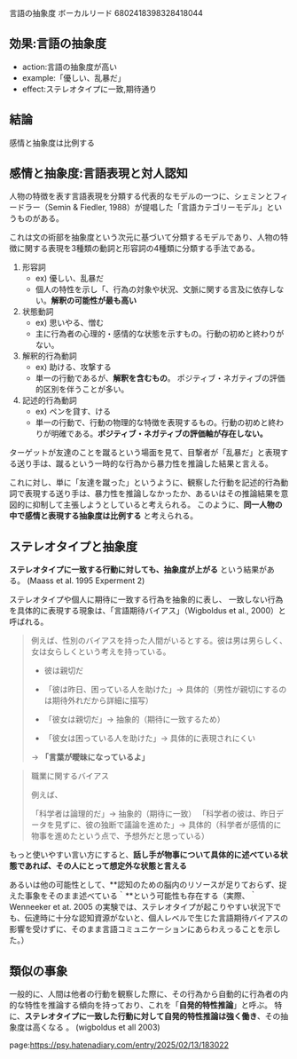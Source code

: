 言語の抽象度
ボーカルリード
6802418398328418044



## 効果:言語の抽象度

- action:言語の抽象度が高い
- example:「優しい、乱暴だ」
- effect:ステレオタイプに一致,期待通り


## 結論

感情と抽象度は比例する

## 感情と抽象度:言語表現と対人認知

人物の特徴を表す言語表現を分類する代表的なモデルの一つに、シェミンとフィードラー（Semin & Fiedler, 1988）が提唱した「言語カテゴリーモデル」というものがある。

これは文の術部を抽象度という次元に基づいて分類するモデルであり、人物の特徴に関する表現を3種類の動詞と形容詞の4種類に分類する手法である。

1. 形容詞
    - ex) 優しい、乱暴だ
    - 個人の特性を示し「、行為の対象や状況、文脈に関する言及に依存しない。**解釈の可能性が最も高い**
2. 状態動詞
    - ex) 思いやる、憎む
    - 主に行為者の心理的・感情的な状態を示すもの。行動の初めと終わりがない。
3. 解釈的行為動詞
    - ex) 助ける、攻撃する
    - 単一の行動であるが、**解釈を含むもの**。 ポジティブ・ネガティブの評価的区別を伴うことが多い。
4. 記述的行為動詞
    - ex) ペンを貸す、ける
    - 単一の行動で、行動の物理的な特徴を表現するもの。行動の初めと終わりが明確である。**ポジティブ・ネガティブの評価軸が存在しない。**


ターゲットが友達のことを蹴るという場面を見て、目撃者が「乱暴だ」と表現する送り手は、蹴るという一時的な行為から暴力性を推論した結果と言える。

これに対し、単に「友達を蹴った」というように、観察した行動を記述的行為動詞で表現する送り手は、暴力性を推論しなかったか、あるいはその推論結果を意図的に抑制して主張しようとしていると考えられる。
このように、**同一人物の中で感情と表現する抽象度は比例する** と考えられる。



## ステレオタイプと抽象度

**ステレオタイプに一致する行動に対しても、抽象度が上がる** という結果がある。
(Maass et al. 1995 Experment 2)

ステレオタイプや個人に期待に一致する行為を抽象的に表し、
一致しない行為を具体的に表現する現象は、「言語期待バイアス」（Wigboldus et al., 2000）と呼ばれる。

> 例えば、性別のバイアスを持った人間がいるとする。彼は男は男らしく、女は女らしくという考えを持っている。
> 
> - 彼は親切だ
> - 「彼は昨日、困っている人を助けた」→ 具体的（男性が親切にするのは期待外れだから詳細に描写）
> 
> - 「彼女は親切だ」→ 抽象的（期待に一致するため）
> - 「彼女は困っている人を助けた」→ 具体的に表現されにくい
> 
> -> **「言葉が曖昧になっているよ」**

>  職業に関するバイアス
> 
> 例えば、
> 
> 「科学者は論理的だ」→ 抽象的（期待に一致）
> 「科学者の彼は、昨日データを見ずに、彼の独断で議論を進めた」→ 具体的（科学者が感情的に物事を進めたという点で、予想外だと思っている）

もっと使いやすい言い方にすると、**話し手が物事について具体的に述べている状態であれば、その人にとって想定外な状態と言える**

あるいは他の可能性として、**認知のための脳内のリソースが足りておらず、捉えた事象をそのまま述べている｀**という可能性も存在する（実際、｀Wenneeker et at. 2005 の実験では、ステレオタイプが起こりやすい状況下でも、伝達時に十分な認知資源がないと、個人レベルで生じた言語期待バイアスの影響を受けずに、そのまま言語コミュニケーションにあらわえっることを示した。）


## 類似の事象

一般的に、人間は他者の行動を観察した際に、その行為から自動的に行為者の内的な特性を推論する傾向を持っており、これを「**自発的特性推論**」と呼ぶ。
特に、**ステレオタイプに一致した行動に対して自発的特性推論は強く働き**、その抽象度は高くなる 。
(wigboldus et all 2003)



page:https://psy.hatenadiary.com/entry/2025/02/13/183022
